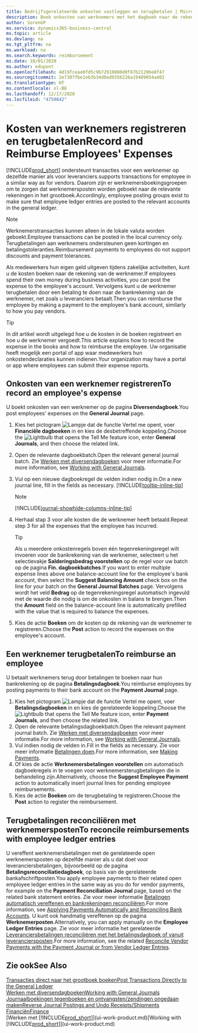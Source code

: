 ```yaml
---
title: Bedrijfsgerelateerde onkosten vastleggen en terugbetalen | Microsoft Docs
description: Boek onkosten van werknemers met het dagboek naar de rekening van de werknemer en boek later een betaling naar de bankrekening van de werknemer om bedrijfgerelateerde onkosten terug te betalen.
author: SorenGP
ms.service: dynamics365-business-central
ms.topic: article
ms.devlang: na
ms.tgt_pltfrm: na
ms.workload: na
ms.search.keywords: reimbursement
ms.date: 10/01/2020
ms.author: edupont
ms.openlocfilehash: 4d19fceae0fd5c9b72910880d0f87b21206e8f47
ms.sourcegitcommit: 2e7307fbe1eb3b34d0ad9356226a19409054a402
ms.translationtype: HT
ms.contentlocale: nl-BE
ms.lasthandoff: 12/17/2020
ms.locfileid: "4750842"
---
```

# <a name="record-and-reimburse-employees-expenses"></a><span data-ttu-id="2bf8a-103">Kosten van werknemers registreren en terugbetalen</span><span class="sxs-lookup"><span data-stu-id="2bf8a-103">Record and Reimburse Employees' Expenses</span></span>

[!INCLUDE[prod_short](includes/prod_short.md)] <span data-ttu-id="2bf8a-104">ondersteunt transacties voor een werknemer op dezelfde manier als voor leveranciers.</span><span class="sxs-lookup"><span data-stu-id="2bf8a-104">supports transactions for employee in a similar way as for vendors.</span></span> <span data-ttu-id="2bf8a-105">Daarom zijn er werknemersboekingsgroepen om te zorgen dat werknemersposten worden geboekt naar de relevante rekeningen in het grootboek.</span><span class="sxs-lookup"><span data-stu-id="2bf8a-105">Accordingly, employee posting groups exist to make sure that employee ledger entries are posted to the relevant accounts in the general ledger.</span></span>

> [!NOTE]  
> <span data-ttu-id="2bf8a-106">Werknemerstransacties kunnen alleen in de lokale valuta worden geboekt.</span><span class="sxs-lookup"><span data-stu-id="2bf8a-106">Employee transactions can be posted in the local currency only.</span></span> <span data-ttu-id="2bf8a-107">Terugbetalingen aan werknemers ondersteunen geen kortingen en betalingstoleranties.</span><span class="sxs-lookup"><span data-stu-id="2bf8a-107">Reimbursement payments to employees do not support discounts and payment tolerances.</span></span>

<span data-ttu-id="2bf8a-108">Als medewerkers hun eigen geld uitgeven tijdens zakelijke activiteiten, kunt u de kosten boeken naar de rekening van de werknemer.</span><span class="sxs-lookup"><span data-stu-id="2bf8a-108">If employees spend their own money during business activities, you can post the expense to the employee's account.</span></span> <span data-ttu-id="2bf8a-109">Vervolgens kunt u de werknemer terugbetalen door een betaling te doen naar de bankrekening van de werknemer, net zoals u leveranciers betaalt.</span><span class="sxs-lookup"><span data-stu-id="2bf8a-109">Then you can reimburse the employee by making a payment to the employee's bank account, similarly to how you pay vendors.</span></span>  

> [!TIP]
> <span data-ttu-id="2bf8a-110">In dit artikel wordt uitgelegd hoe u de kosten in de boeken registreert en hoe u de werknemer vergoedt.</span><span class="sxs-lookup"><span data-stu-id="2bf8a-110">This article explains how to record the expense in the books and how to reimburse the employee.</span></span> <span data-ttu-id="2bf8a-111">Uw organisatie heeft mogelijk een portal of app waar medewerkers hun onkostendeclaraties kunnen indienen.</span><span class="sxs-lookup"><span data-stu-id="2bf8a-111">Your organization may have a portal or app where employees can submit their expense reports.</span></span>

## <a name="to-record-an-employees-expense"></a><span data-ttu-id="2bf8a-112">Onkosten van een werknemer registreren</span><span class="sxs-lookup"><span data-stu-id="2bf8a-112">To record an employee's expense</span></span>
<span data-ttu-id="2bf8a-113">U boekt onkosten van een werknemer op de pagina **Diversendagboek**.</span><span class="sxs-lookup"><span data-stu-id="2bf8a-113">You post employees' expenses on the **General Journal** page.</span></span>
1. <span data-ttu-id="2bf8a-114">Kies het pictogram ![Lampje dat de functie Vertel me opent](media/ui-search/search_small.png "Vertel me wat u wilt doen"), voer **Financiële dagboeken** in en kies de desbetreffende koppeling.</span><span class="sxs-lookup"><span data-stu-id="2bf8a-114">Choose the ![Lightbulb that opens the Tell Me feature](media/ui-search/search_small.png "Tell me what you want to do") icon, enter **General Journals**, and then choose the related link.</span></span>
2. <span data-ttu-id="2bf8a-115">Open de relevante dagboekbatch.</span><span class="sxs-lookup"><span data-stu-id="2bf8a-115">Open the relevant general journal batch.</span></span> <span data-ttu-id="2bf8a-116">Zie [Werken met diversendagboeken](ui-work-general-journals.md) voor meer informatie.</span><span class="sxs-lookup"><span data-stu-id="2bf8a-116">For more information, see [Working with General Journals](ui-work-general-journals.md).</span></span>
3. <span data-ttu-id="2bf8a-117">Vul op een nieuwe dagboekregel de velden indien nodig in.</span><span class="sxs-lookup"><span data-stu-id="2bf8a-117">On a new journal line, fill in the fields as necessary.</span></span> [!INCLUDE[tooltip-inline-tip](includes/tooltip-inline-tip_md.md)]    

    > [!NOTE]
    > [!INCLUDE[journal-showhide-columns-inline-tip](includes/journal-showhide-columns-inline-tip.md)]
4. <span data-ttu-id="2bf8a-118">Herhaal stap 3 voor alle kosten die de werknemer heeft betaald.</span><span class="sxs-lookup"><span data-stu-id="2bf8a-118">Repeat step 3 for all the expenses that the employee has incurred.</span></span>

    > [!TIP]  
    > <span data-ttu-id="2bf8a-119">Als u meerdere onkostenregels boven één tegenrekeningsregel wilt invoeren voor de bankrekening van de werknemer, selecteert u het selectievakje **Salderingsbedrag voorstellen** op de regel voor uw batch op de pagina **Fin. dagboekbatches**.</span><span class="sxs-lookup"><span data-stu-id="2bf8a-119">If you want to enter multiple expense lines above one balance-account line for the employee's bank account, then select the **Suggest Balancing Amount** check box on the line for your batch on the **General Journal Batches** page.</span></span> <span data-ttu-id="2bf8a-120">Vervolgens wordt het veld **Bedrag** op de tegenrekeningsregel automatisch ingevuld met de waarde die nodig is om de onkosten in balans te brengen.</span><span class="sxs-lookup"><span data-stu-id="2bf8a-120">Then the **Amount** field on the balance-account line is automatically prefilled with the value that is required to balance the expenses.</span></span>
5. <span data-ttu-id="2bf8a-121">Kies de actie **Boeken** om de kosten op de rekening van de werknemer te registreren.</span><span class="sxs-lookup"><span data-stu-id="2bf8a-121">Choose the **Post** action to record the expenses on the employee's account.</span></span>

## <a name="to-reimburse-an-employee"></a><span data-ttu-id="2bf8a-122">Een werknemer terugbetalen</span><span class="sxs-lookup"><span data-stu-id="2bf8a-122">To reimburse an employee</span></span>
<span data-ttu-id="2bf8a-123">U betaalt werknemers terug door betalingen te boeken naar hun bankrekening op de pagina **Betalingsdagboek**.</span><span class="sxs-lookup"><span data-stu-id="2bf8a-123">You reimburse employees by posting payments to their bank account on the **Payment Journal** page.</span></span>
1. <span data-ttu-id="2bf8a-124">Kies het pictogram ![Lampje dat de functie Vertel me opent](media/ui-search/search_small.png "Vertel me wat u wilt doen"), voer **Betalingsdagboeken** in en kies de gerelateerde koppeling.</span><span class="sxs-lookup"><span data-stu-id="2bf8a-124">Choose the ![Lightbulb that opens the Tell Me feature](media/ui-search/search_small.png "Tell me what you want to do") icon, enter **Payment Journals**, and then choose the related link.</span></span>
2. <span data-ttu-id="2bf8a-125">Open de relevante betalingsdagboekbatch.</span><span class="sxs-lookup"><span data-stu-id="2bf8a-125">Open the relevant payment journal batch.</span></span> <span data-ttu-id="2bf8a-126">Zie [Werken met diversendagboeken](ui-work-general-journals.md) voor meer informatie.</span><span class="sxs-lookup"><span data-stu-id="2bf8a-126">For more information, see [Working with General Journals](ui-work-general-journals.md).</span></span>
3. <span data-ttu-id="2bf8a-127">Vul indien nodig de velden in.</span><span class="sxs-lookup"><span data-stu-id="2bf8a-127">Fill in the fields as necessary.</span></span> <span data-ttu-id="2bf8a-128">Zie voor meer informatie [Betalingen doen](payables-make-payments.md).</span><span class="sxs-lookup"><span data-stu-id="2bf8a-128">For more information, see [Making Payments](payables-make-payments.md).</span></span>
4. <span data-ttu-id="2bf8a-129">Of kies de actie **Werknemersbetalingen voorstellen** om automatisch dagboekregels in te voegen voor werknemersterugbetalingen die in behandeling zijn.</span><span class="sxs-lookup"><span data-stu-id="2bf8a-129">Alternatively, choose the **Suggest Employee Payment** action to automatically insert journal lines for pending employee reimbursements.</span></span>
5. <span data-ttu-id="2bf8a-130">Kies de actie **Boeken** om de terugbetaling te registreren.</span><span class="sxs-lookup"><span data-stu-id="2bf8a-130">Choose the **Post** action to register the reimbursement.</span></span>  

## <a name="to-reconcile-reimbursements-with-employee-ledger-entries"></a><span data-ttu-id="2bf8a-131">Terugbetalingen reconciliëren met werknemersposten</span><span class="sxs-lookup"><span data-stu-id="2bf8a-131">To reconcile reimbursements with employee ledger entries</span></span>
<span data-ttu-id="2bf8a-132">U vereffent werknemersbetalingen met de gerelateerde open werknemersposten op dezelfde manier als u dat doet voor leveranciersbetalingen, bijvoorbeeld op de pagina **Betalingsreconciliatiedagboek**, op basis van de gerelateerde bankafschriftposten.</span><span class="sxs-lookup"><span data-stu-id="2bf8a-132">You apply employee payments to their related open employee ledger entries in the same way as you do for vendor payments, for example on the **Payment Reconciliation Journal** page, based on the related bank statement entries.</span></span> <span data-ttu-id="2bf8a-133">Zie voor meer informatie [Betalingen automatisch vereffenen en bankrekeningen reconciliëren](receivables-apply-payments-auto-reconcile-bank-accounts.md).</span><span class="sxs-lookup"><span data-stu-id="2bf8a-133">For more information, see [Applying Payments Automatically and Reconciling Bank Accounts](receivables-apply-payments-auto-reconcile-bank-accounts.md).</span></span> <span data-ttu-id="2bf8a-134">U kunt ook handmatig vereffenen op de pagina **Werknemerposten**.</span><span class="sxs-lookup"><span data-stu-id="2bf8a-134">Alternatively, you can apply manually on the **Employee Ledger Entries** page.</span></span> <span data-ttu-id="2bf8a-135">Zie voor meer informatie het gerelateerde [Leveranciersbetalingen reconciliëren met het betalingsdagboek of vanuit leveranciersposten](payables-how-apply-purchase-transactions-manually.md).</span><span class="sxs-lookup"><span data-stu-id="2bf8a-135">For more information, see the related [Reconcile Vendor Payments with the Payment Journal or from Vendor Ledger Entries](payables-how-apply-purchase-transactions-manually.md).</span></span>  

## <a name="see-also"></a><span data-ttu-id="2bf8a-136">Zie ook</span><span class="sxs-lookup"><span data-stu-id="2bf8a-136">See Also</span></span>
[<span data-ttu-id="2bf8a-137">Transacties direct naar het grootboek boeken</span><span class="sxs-lookup"><span data-stu-id="2bf8a-137">Post Transactions Directly to the General Ledger</span></span>](finance-how-post-transactions-directly.md)  
[<span data-ttu-id="2bf8a-138">Werken met diversendagboeken</span><span class="sxs-lookup"><span data-stu-id="2bf8a-138">Working with General Journals</span></span>](ui-work-general-journals.md)  
[<span data-ttu-id="2bf8a-139">Journaalboekingen tegenboeken en ontvangsten/zendingen ongedaan maken</span><span class="sxs-lookup"><span data-stu-id="2bf8a-139">Reverse Journal Postings and Undo Receipts/Shipments</span></span>](finance-how-reverse-journal-posting.md)  
[<span data-ttu-id="2bf8a-140">Financiën</span><span class="sxs-lookup"><span data-stu-id="2bf8a-140">Finance</span></span>](finance.md)  
<span data-ttu-id="2bf8a-141">[Werken met [!INCLUDE[prod_short](includes/prod_short.md)]](ui-work-product.md)</span><span class="sxs-lookup"><span data-stu-id="2bf8a-141">[Working with [!INCLUDE[prod_short](includes/prod_short.md)]](ui-work-product.md)</span></span>  
